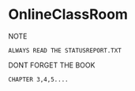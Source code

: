 # OnlineClassRoom	

NOTE

	ALWAYS READ THE STATUSREPORT.TXT


DONT FORGET THE BOOK
	
	CHAPTER 3,4,5....
